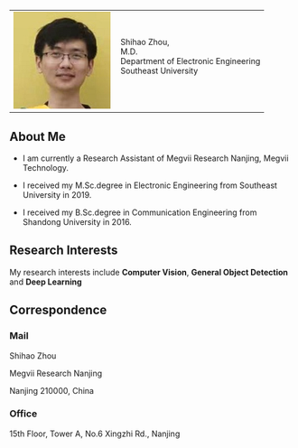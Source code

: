<html xmlns="http://www.w3.org/1999/xhtml" xml:lang="en">
<head>
<meta name="generator" content="jemdoc, see http://jemdoc.jaboc.net/" />
<meta http-equiv="Content-Type" content="text/html;charset=utf-8" />
<link rel="stylesheet" href="jemdoc.css" type="text/css" />
<title>Home Page of Shihao Zhou</title>
<!-- MathJax -->
<script src='https://cdnjs.cloudflare.com/ajax/libs/mathjax/2.7.5/latest.js?config=TeX-MML-AM_CHTML' async>
</script>
<script type="text/x-mathjax-config">
MathJax.Hub.Config({
	  TeX: { equationNumbers: { autoNumber: "AMS" } }
});
</script>
<!-- End MathJax -->
</head>
<body>
<div id="layout-content">
<div id="toptitle">
</div>
<table class="imgtable"><tr><td>
<img src="zsh.jpg" alt="Shihao Zhou" />&nbsp;</td>
<td align="left"><p>Shihao Zhou,<br />
M.D.<br />
Department of Electronic Engineering<br />
Southeast University<br /><br /></p>
</td></tr></table>
<h2>About Me</h2>
<ul>
<li><p>I am currently a Research Assistant of Megvii Research Nanjing, Megvii Technology.</p>
</li>
<li><p>I received my M.Sc.degree in Electronic Engineering from Southeast University in 2019.</p>
</li>
<li><p>I received my B.Sc.degree in Communication Engineering from Shandong University in 2016.</p>
</li>
</ul>
<h2>Research Interests</h2>
<p>My research interests include <b>Computer Vision</b>, <b>General Object Detection</b> and <b>Deep Learning</b></p>
<h2>Correspondence</h2>
<h3>Mail</h3>
<p>Shihao Zhou</p>
<p>Megvii Research Nanjing</p>
<p>Nanjing 210000, China</p>
<h3>Office</h3>
<p>15th Floor, Tower A, No.6 Xingzhi Rd., Nanjing</p>
<div id="footer">
</div>
</div>
</body>
</html>
